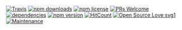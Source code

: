 [![Travis](https://img.shields.io/travis/zhorton34/laravel-js-helpers/master.svg?style=flat-square)](https://travis-ci.org/zhorton34/laravel-js-helpers/builds)
[![npm downloads](https://img.shields.io/npm/dm/laravel-js-helpers.svg?style=flat-square)](http://badge.fury.io/js/laravel-js-helpers)
[![npm license](https://img.shields.io/npm/l/laravel-js-helpers.svg?style=flat-square)](http://badge.fury.io/js/laravel-js-helpers)
[![PRs Welcome](https://img.shields.io/badge/PRs-welcome-brightgreen.svg?style=flat-square)](http://makeapullrequest.com)
[![dependencies](https://img.shields.io/badge/dependencies-none-brightgreen.svg?style=flat-square)](https://github.com/zhorton34/laravel-js-helpers/blob/master/package.json)
[![npm version](https://img.shields.io/npm/v/laravel-js-helpers.svg?style=flat-square)](http://badge.fury.io/js/laravel-js-helpers)
[![HitCount](http://hits.dwyl.com/zhorton34/laravel-js-helpers.svg)](http://hits.dwyl.com/zhorton34/laravel-js-helpers)
[![Open Source Love svg1](https://badges.frapsoft.com/os/v1/open-source.svg?v=103)](https://github.com/ellerbrock/open-source-badges/)
[![Maintenance](https://img.shields.io/badge/Maintained%3F-yes-green.svg)](https://GitHub.com/Naereen/StrapDown.js/graphs/commit-activity)
